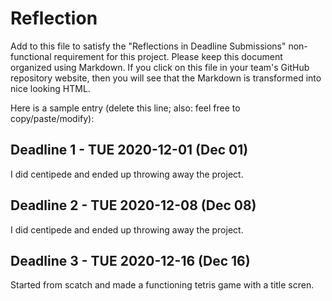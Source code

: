 # Reflection

Add to this file to satisfy the "Reflections in Deadline Submissions" non-functional 
requirement for this project. Please keep this document organized using Markdown. If you
click on this file in your team's GitHub repository website, then you will see
that the Markdown is transformed into nice looking HTML.

Here is a sample entry (delete this line; also: feel free to copy/paste/modify):

## Deadline 1 - TUE 2020-12-01 (Dec 01)

I did centipede and ended up throwing away the project.

## Deadline 2 - TUE 2020-12-08 (Dec 08)

I did centipede	and ended up throwing away the project.

## Deadline 3 - TUE 2020-12-16 (Dec 16)

Started from scatch and made a functioning tetris game with a title scren.
